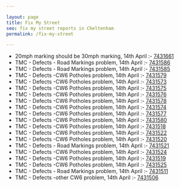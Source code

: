 ```yaml
---

layout: page
title: Fix My Street
seo: fix my street reports in Cheltenham
permalink: /fix-my-street

---
```


<!-- fix_marker starts -->

- 20mph marking should be 30mph marking, 14th April :- [7431661](https://www.fixmystreet.com/report/7431661)
- TMC - Defects - Road Markings problem, 14th April :- [7431586](https://www.fixmystreet.com/report/7431586)
- TMC - Defects - Road Markings problem, 14th April :- [7431585](https://www.fixmystreet.com/report/7431585)
- TMC - Defects -CW6 Potholes  problem, 14th April :- [7431579](https://www.fixmystreet.com/report/7431579)
- TMC - Defects -CW6 Potholes  problem, 14th April :- [7431573](https://www.fixmystreet.com/report/7431573)
- TMC - Defects -CW6 Potholes  problem, 14th April :- [7431575](https://www.fixmystreet.com/report/7431575)
- TMC - Defects -CW6 Potholes  problem, 14th April :- [7431576](https://www.fixmystreet.com/report/7431576)
- TMC - Defects -CW6 Potholes  problem, 14th April :- [7431578](https://www.fixmystreet.com/report/7431578)
- TMC - Defects -CW6 Potholes  problem, 14th April :- [7431574](https://www.fixmystreet.com/report/7431574)
- TMC - Defects -CW6 Potholes  problem, 14th April :- [7431577](https://www.fixmystreet.com/report/7431577)
- TMC - Defects -CW6 Potholes  problem, 14th April :- [7431580](https://www.fixmystreet.com/report/7431580)
- TMC - Defects -CW6 Potholes  problem, 14th April :- [7431518](https://www.fixmystreet.com/report/7431518)
- TMC - Defects -CW6 Potholes  problem, 14th April :- [7431522](https://www.fixmystreet.com/report/7431522)
- TMC - Defects -CW6 Potholes  problem, 14th April :- [7431520](https://www.fixmystreet.com/report/7431520)
- TMC - Defects - Road Markings problem, 14th April :- [7431521](https://www.fixmystreet.com/report/7431521)
- TMC - Defects -CW6 Potholes  problem, 14th April :- [7431524](https://www.fixmystreet.com/report/7431524)
- TMC - Defects -CW6 Potholes  problem, 14th April :- [7431519](https://www.fixmystreet.com/report/7431519)
- TMC - Defects -CW6 Potholes  problem, 14th April :- [7431525](https://www.fixmystreet.com/report/7431525)
- TMC - Defects - Road Markings problem, 14th April :- [7431511](https://www.fixmystreet.com/report/7431511)
- TMC - Defects -other CW6 problem, 14th April :- [7431506](https://www.fixmystreet.com/report/7431506)

<!-- fix_marker ends -->